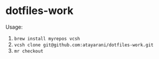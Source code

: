 # dotfiles-work

Usage:
1) `brew install myrepos vcsh`
2) `vcsh clone git@github.com:atayarani/dotfiles-work.git`
3) `mr checkout`
